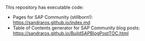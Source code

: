 This repository has executable code:
* Pages for SAP Community (stillborn!): https://sandraros.github.io/index.md
* Table of Contents generator for SAP Community blog posts: https://sandraros.github.io/BuildSAPBlogPostTOC.html

